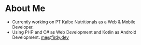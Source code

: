 # About Me

- Currently working on PT Kalbe Nutritionals as a Web & Mobile Developer.
- Using PHP and C# as Web Development and Kotlin as Android Development.
me@firdy.dev
